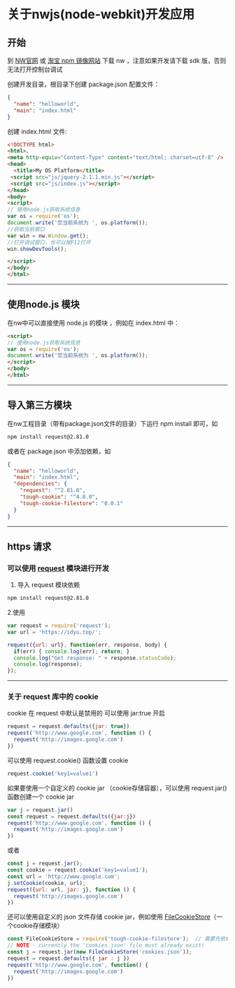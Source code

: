 # 关于nwjs(node-webkit)开发应用

## 开始

到 [NW官网](https://nwjs.io/)  或 [淘宝 npm 镜像网站](http://npm.taobao.org/mirrors/nwjs/) 下载 nw ，注意如果开发请下载 sdk 版，否则无法打开控制台调试

创建开发目录，根目录下创建 package.json 配置文件：

```json
{
  "name": "helloworld",
  "main": "index.html"
}
```

创建 index.html 文件:

``` html
<!DOCTYPE html>
<html>、
<meta http-equiv="Content-Type" content="text/html; charset=utf-8" />
<head>
  <title>My OS Platform</title>
 <script src="js/jquery-2.1.1.min.js"></script>
 <script src="js/index.js"></script>
</head>
<body>
<script>
// 使用node.js获取系统信息
var os = require('os');
document.write('您当前系统为 ', os.platform());
//获取当前窗口
var win = nw.Window.get();
//打开调试窗口，也可以按F12打开
win.showDevTools();

</script>
</body>
</html>
```

----

## 使用node.js 模块

在nw中可以直接使用 node.js 的模块 ，例如在 index.html 中：

``` html
<script>
// 使用node.js获取系统信息
var os = require('os');
document.write('您当前系统为 ', os.platform());
</script>
</body>
</html>
```

----

## 导入第三方模块

在nw工程目录（带有package.json文件的目录）下运行 npm install 即可，如

```bash
npm install request@2.81.0
```

或者在 package.json 中添加依赖，如

```json
{
  "name": "helloworld",
  "main": "index.html",
  "dependencies": {
    "request": "^2.81.0",
    "tough-cookie": "^4.0.0",
    "tough-cookie-filestore": "0.0.1"
  }
}
```

----

## https 请求

### 可以使用 [request](https://github.com/request/request) 模块进行开发

1. 导入 request 模块依赖

``` bash
npm install request@2.81.0
```

2.使用

``` javascript
var request = require('request');
var url = 'https://idyu.top/';

request({url: url}, function(err, response, body) {
  if(err) { console.log(err); return; }
  console.log("Get response: " + response.statusCode);
  console.log(response);
});
```

----

### 关于 request 库中的 cookie

cookie 在 request 中默认是禁用的 可以使用 jar:true 开启

```javascript
request = request.defaults({jar: true})
request('http://www.google.com', function () {
  request('http://images.google.com')
})
```

可以使用 request.cookie() 函数设置 cookie

```javascript
request.cookie('key1=value1')
```

如果要使用一个自定义的 cookie jar （cookie存储容器），可以使用 request.jar() 函数创建一个 cookie jar

```javascript
var j = request.jar()
const request = request.defaults({jar:j})
request('http://www.google.com', function () {
  request('http://images.google.com')
})
```

或者

```javascript
const j = request.jar();
const cookie = request.cookie('key1=value1');
const url = 'http://www.google.com';
j.setCookie(cookie, url);
request({url: url, jar: j}, function () {
  request('http://images.google.com')
})
```

还可以使用自定义的 json 文件存储 cookie jar，例如使用 [FileCookieStore](http://npm.taobao.org/mirrors/nwjs/)（一个cookie存储模块）

```javascript
const FileCookieStore = require('tough-cookie-filestore');  // 需要先依赖此模块
// NOTE - currently the 'cookies.json' file must already exist!
const j = request.jar(new FileCookieStore('cookies.json'));
request = request.defaults({ jar : j })
request('http://www.google.com', function() {
  request('http://images.google.com')
})
```
